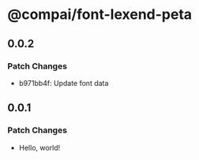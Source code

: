 # @compai/font-lexend-peta

## 0.0.2

### Patch Changes

- b971bb4f: Update font data

## 0.0.1

### Patch Changes

- Hello, world!
